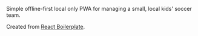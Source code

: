 Simple offline-first local only PWA for managing a small, local kids' soccer team.

Created from [React Boilerplate](https://github.com/react-boilerplate/react-boilerplate).
